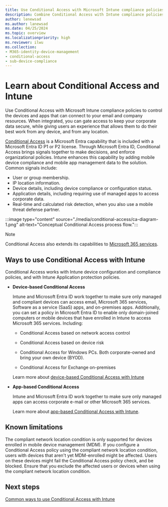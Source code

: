 ```yaml
---
title: Use Conditional Access with Microsoft Intune compliance policies
description: Combine Conditional Access with Intune compliance policies to define the requirements that users and devices must meet before gaining access your organizations resources.
author: lenewsad
ms.author: lanewsad
ms.date: 04/25/2024
ms.topic: overview
ms.localizationpriority: high
ms.reviewer: ilwu
ms.collection:
- M365-identity-device-management
- conditional-access
- sub-device-compliance
---
```


# Learn about Conditional Access and Intune

Use Conditional Access with Microsoft Intune compliance policies to control the devices and apps that can connect to your email and company resources. When integrated, you can gate access to keep your corporate data secure, while giving users an experience that allows them to do their best work from any device, and from any location.

[Conditional Access](/azure/active-directory/conditional-access/overview) is a Microsoft Entra capability that is included with a Microsoft Entra ID P1 or P2 license. Through Microsoft Entra ID, Conditional Access brings signals together to make decisions, and enforce organizational policies. Intune enhances this capability by adding mobile device compliance and mobile app management data to the solution. Common signals include:

- User or group membership.
- IP location information.
- Device details, including device compliance or configuration status.
- Application details, including requiring use of managed apps to access corporate data.
- Real-time and calculated risk detection, when you also use a mobile threat defense partner.

:::image type="content" source="./media/conditional-access/ca-diagram-1.png" alt-text="Conceptual Conditional Access process flow.":::

> [!NOTE]
> Conditional Access also extends its capabilities to [Microsoft 365 services](/office365/enterprise/office-365-client-support-conditional-access).

## Ways to use Conditional Access with Intune

Conditional Access works with Intune device configuration and compliance policies, and with Intune Application protection policies.

- **Device-based Conditional Access**

  Intune and Microsoft Entra ID work together to make sure only managed and compliant devices can access email, Microsoft 365 services, Software as a service (SaaS) apps, and on-premises apps. Additionally, you can set a policy in Microsoft Entra ID to enable only domain-joined computers or mobile devices that have enrolled in Intune to access Microsoft 365 services.  Including:

  - Conditional Access based on network access control

  - Conditional Access based on device risk

  - Conditional Access for Windows PCs. Both corporate-owned and bring your own device (BYOD).

  - Conditional Access for Exchange on-premises

  Learn more about [device-based Conditional Access with Intune](../protect/create-conditional-access-intune.md)

- **App-based Conditional Access**

  Intune and Microsoft Entra ID work together to make sure only managed apps can access corporate e-mail or other Microsoft 365 services.

  Learn more about [app-based Conditional Access with Intune](../protect/app-based-conditional-access-intune.md).

## Known limitations
The compliant network location condition is only supported for devices enrolled in mobile device management (MDM). If you configure a Conditional Access policy using the compliant network location condition, users with devices that aren't yet MDM-enrolled might be affected. Users on these devices might fail the Conditional Access policy check, and be blocked. Ensure that you exclude the affected users or devices when using the compliant network location condition.

## Next steps

[Common ways to use Conditional Access with Intune](../protect/conditional-access-intune-common-ways-use.md)
